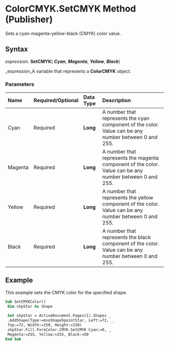
# ColorCMYK.SetCMYK Method (Publisher)

Sets a cyan-magenta-yellow-black (CMYK) color value.


## Syntax

 _expression_. **SetCMYK**( **_Cyan_**,  **_Magenta_**,  **_Yellow_**,  **_Black_**)

 _expression_A variable that represents a  **ColorCMYK** object.


### Parameters



|**Name**|**Required/Optional**|**Data Type**|**Description**|
|:-----|:-----|:-----|:-----|
|Cyan|Required| **Long**|A number that represents the cyan component of the color. Value can be any number between 0 and 255.|
|Magenta|Required| **Long**|A number that represents the magenta component of the color. Value can be any number between 0 and 255.|
|Yellow|Required| **Long**|A number that represents the yellow component of the color. Value can be any number between 0 and 255.|
|Black|Required| **Long**|A number that represents the black component of the color. Value can be any number between 0 and 255.|

## Example

This example sets the CMYK color for the specified shape.


```vb
Sub SetCMYKColor() 
 Dim shpStar As Shape 
 
 Set shpStar = ActiveDocument.Pages(1).Shapes _ 
 .AddShape(Type:=msoShape5pointStar, Left:=72, _ 
 Top:=72, Width:=150, Height:=150) 
 shpStar.Fill.ForeColor.CMYK.SetCMYK Cyan:=0, _ 
 Magenta:=255, Yellow:=255, Black:=50 
End Sub
```

